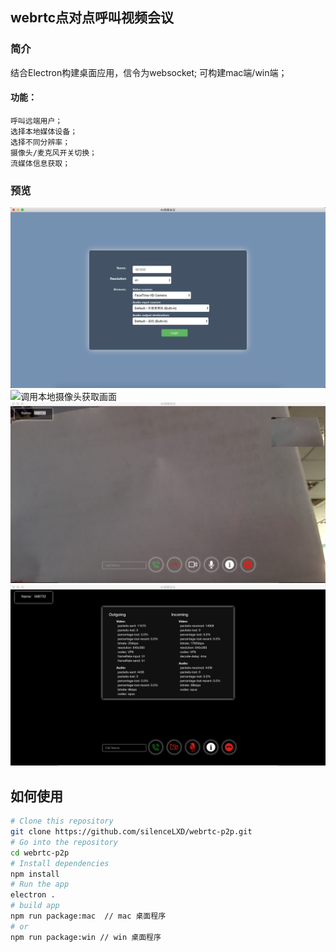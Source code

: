 
## webrtc点对点呼叫视频会议

### 简介
  结合Electron构建桌面应用，信令为websocket;
  可构建mac端/win端；
  
  #### 功能：
    呼叫远端用户；
    选择本地媒体设备；
    选择不同分辨率；
    摄像头/麦克风开关切换；
    流媒体信息获取；
### 预览

![登录](assets/img/login.png)
![调用本地摄像头获取画面](assets/img/localVideo.png)
![呼叫远端用户，建立点对点连接视频通话](assets/img/remoteVideo.png)
![获取当前流媒体相关信息](assets/img/statics.png)

## 如何使用
```bash
# Clone this repository
git clone https://github.com/silenceLXD/webrtc-p2p.git
# Go into the repository
cd webrtc-p2p
# Install dependencies
npm install
# Run the app
electron .
# build app
npm run package:mac  // mac 桌面程序
# or
npm run package:win // win 桌面程序
```
